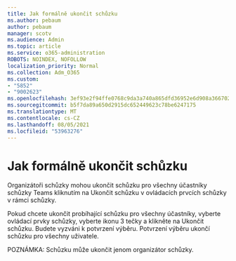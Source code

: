 ```yaml
---
title: Jak formálně ukončit schůzku
ms.author: pebaum
author: pebaum
manager: scotv
ms.audience: Admin
ms.topic: article
ms.service: o365-administration
ROBOTS: NOINDEX, NOFOLLOW
localization_priority: Normal
ms.collection: Adm_O365
ms.custom:
- "5852"
- "9002623"
ms.openlocfilehash: 3ef93e2f94ffe0768c9da3a740a865dfd36952e6d908a36670275297aed39913
ms.sourcegitcommit: b5f7da89a650d2915dc652449623c78be6247175
ms.translationtype: MT
ms.contentlocale: cs-CZ
ms.lasthandoff: 08/05/2021
ms.locfileid: "53963276"
---
```

# <a name="how-to-formally-end-a-meeting"></a>Jak formálně ukončit schůzku

Organizátoři schůzky mohou ukončit schůzku pro všechny účastníky  schůzky Teams kliknutím na Ukončit schůzku v ovládacích prvcích schůzky v rámci schůzky.  

Pokud chcete ukončit probíhající schůzku pro všechny účastníky, vyberte ovládací prvky schůzky, vyberte ikonu 3 tečky a klikněte na Ukončit schůzku. Budete vyzváni k potvrzení výběru. Potvrzení výběru ukončí schůzku pro všechny uživatele.

POZNÁMKA: Schůzku může ukončit jenom organizátor schůzky.